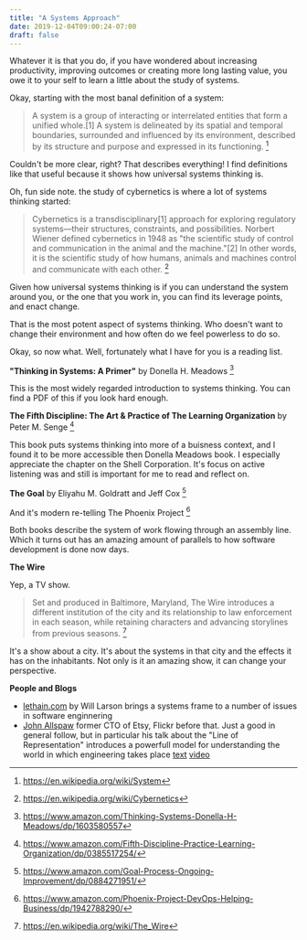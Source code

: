 ```yaml
---
title: "A Systems Approach"
date: 2019-12-04T09:00:24-07:00
draft: false
---
```


Whatever it is that you do, if you have wondered about increasing productivity, improving outcomes or creating more long lasting value, you owe it to your self to learn a little about the study of systems.

Okay, starting with the most banal definition of a system:

> A system is a group of interacting or interrelated entities that form a unified whole.[1] A system is delineated by its spatial and temporal boundaries, surrounded and influenced by its environment, described by its structure and purpose and expressed in its functioning. [^define-system]

Couldn't be more clear, right? That describes everything! I find definitions like that useful because it shows how universal systems thinking is.

Oh, fun side note. the study of cybernetics is where a lot of systems thinking started:

> Cybernetics is a transdisciplinary[1] approach for exploring regulatory systems—their structures, constraints, and possibilities. Norbert Wiener defined cybernetics in 1948 as "the scientific study of control and communication in the animal and the machine."[2] In other words, it is the scientific study of how humans, animals and machines control and communicate with each other. [^def-cybernetics]

Given how universal systems thinking is if you can understand the system around you, or the one that you work in, you can find its leverage points, and enact change.

That is the most potent aspect of systems thinking. Who doesn't want to change their environment and how often do we feel powerless to do so.

Okay, so now what. Well, fortunately what I have for you is a reading list.

**"Thinking in Systems: A Primer"** by Donella H. Meadows [^thinking-in-systems]

This is the most widely regarded introduction to systems thinking. You can find a PDF of this if you look hard enough.

**The Fifth Discipline: The Art & Practice of The Learning Organization** by Peter M. Senge [^the-fith-discipline]

This book puts systems thinking into more of a buisness context, and I found it to be more accessible then Donella Meadows book. I especially appreciate the chapter on the Shell Corporation. It's focus on active listening was and still is important for me to read and reflect on.

**The Goal** by Eliyahu M. Goldratt and Jeff Cox [^the-goal]

And it's modern re-telling The Phoenix Project [^the-phoenix-project]

Both books describe the system of work flowing through an assembly line. Which it turns out has an amazing amount of parallels to how software development is done now days.

**The Wire**

Yep, a TV show.

> Set and produced in Baltimore, Maryland, The Wire introduces a different institution of the city and its relationship to law enforcement in each season, while retaining characters and advancing storylines from previous seasons. [^the-wire]


It's a show about a city. It's about the systems in that city and the effects it has on the inhabitants. Not only is it an amazing show, it can change your perspective.

**People and Blogs**

* [lethain.com](https://lethain.com/systems-thinking/) by Will Larson brings a systems frame to a number of issues in software enginnering
* [John Allspaw](https://twitter.com/allspaw) former CTO of Etsy, Flickr before that. Just a good in general follow, but in particular his talk about the "Line of Representation" introduces a powerfull model for understanding the world in which engineering takes place [text](https://itrevolution.com/john-allspaw-how-your-systems-keep-running-day-after-day/) [video](https://www.youtube.com/watch?v=xA5U85LSk0M)


[^define-system]: https://en.wikipedia.org/wiki/System
[^def-cybernetics]: https://en.wikipedia.org/wiki/Cybernetics
[^thinking-in-systems]: https://www.amazon.com/Thinking-Systems-Donella-H-Meadows/dp/1603580557
[^the-fith-discipline]: https://www.amazon.com/Fifth-Discipline-Practice-Learning-Organization/dp/0385517254/
[^the-wire]: https://en.wikipedia.org/wiki/The_Wire
[^the-goal]: https://www.amazon.com/Goal-Process-Ongoing-Improvement/dp/0884271951/
[^the-phoenix-project]: https://www.amazon.com/Phoenix-Project-DevOps-Helping-Business/dp/1942788290/
